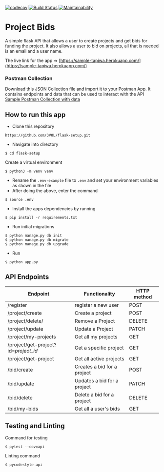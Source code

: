 [![codecov](https://codecov.io/gh/3V0L/flask-setup/branch/master/graph/badge.svg)](https://codecov.io/gh/3V0L/flask-setup) [![Build Status](https://travis-ci.org/3V0L/flask-setup.svg?branch=master)](https://travis-ci.org/3V0L/flask-setup) [![Maintainability](https://api.codeclimate.com/v1/badges/4779b3eab1272993f05d/maintainability)](https://codeclimate.com/github/3V0L/flask-setup/maintainability)

# Project Bids
A simple flask API that allows a user to create projects and get bids for funding the project. It also allows a user to bid on projects, all that is needed is an email and a user name.

The live link for the app => [https://sample-tapiwa.herokuapp.com/](https://sample-tapiwa.herokuapp.com/)

### Postman Collection
Download this JSON Collection file and import it to your Postman App. It contains endpoints and data that can be used to interact with the API
[Sample Postman Collection with data](https://github.com/3V0L/flask-setup/blob/master/SAMPLE%20API.postman_collection.json)

## How to run this app

  - Clone this repository
  ```
  https://github.com/3V0L/flask-setup.git
  ```

  - Navigate into directory
  ```
  $ cd flask-setup
  ```

  Create a virtual environment
  ```
  $ python3 -m venv venv
  ```

  - Rename the `.env-example` file to `.env` and set your environment variables as shown in the file
  - After doing the above, enter the command
  ```
  $ source .env
  ```

  - Install the apps dependencies by running 
  ```
  $ pip install -r requirements.txt
  ```

  - Run initial migrations
  ```
  $ python manage.py db init
  $ python manage.py db migrate
  $ python manage.py db upgrade
  ```

  - Run 
  ```
  $ python app.py
  ```

## API Endpoints

|Endpoint                  | Functionality              |HTTP method 
|--------------------------|----------------------------|-----------------
|/register                |register a new user                |POST        
|/project/create       |Create a project |POST
|/project/delete/      |Remove a Project               |DELETE
|/project/update                |Update a Project         |PATCH
|/project/my-projects       |Get all my projects                  |GET
|/project/get-project?id=*project_id* |Get a specific project               |GET
|/project/get-project       |Get all active projects     |GET
|/bid/create          |Creates a bid for a project             |POST
|/bid/update          |Updates a bid for a project             |PATCH
|/bid/delete  |Delete a bid for a project              |DELETE
|/bid/my-bids |Get all a user's bids              |GET


## Testing and Linting
Command for testing
```
$ pytest --cov=api
```
Linting command
```
$ pycodestyle api
```